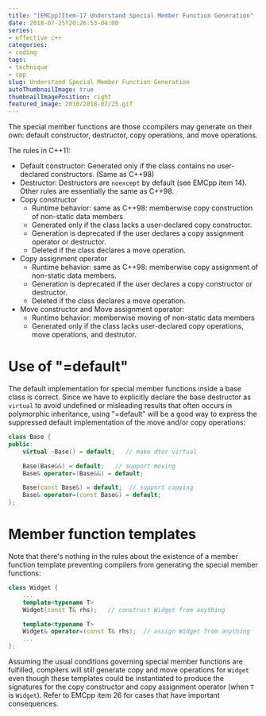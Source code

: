 ```yaml
---
title: "[EMCpp]Item-17 Understand Special Member Function Generation"
date: 2018-07-25T20:26:53-04:00
series:
- effective c++
categories:
- coding
tags:
- technique
- cpp
slug: Understand Special Member Function Generation
autoThumbnailImage: true
thumbnailImagePosition: right
featured_image: 2018/2018-07/25.gif
---
```


The special member functions are those ccompilers may generate on their own: default constructor, destructor, copy operations, and move operations.
<!--more-->
<!-- toc -->

The rules in C++11:

* Default constructor: Generated only if the class contains no user-declared constructors. (Same as C++98)
* Destructor: Destructors are `noexcept` by default (see EMCpp item 14). Other rules are essentially the same as C++98.
* Copy constructor
    - Runtime behavior: same as C++98: memberwise copy construction of non-static data members
    - Generated only if the class lacks a user-declared copy constructor.
    - Generation is deprecated if the user declares a copy assignment operator or destructor.
    - Deleted if the class declares a move operation.
* Copy assignment operator
    - Runtime behavior: same as C++98: memberwise copy assignment of non-static data members.
    - Generation is deprecated if the user declares a copy constructor or destructor.
    - Deleted if the class declares a move operation.
* Move constructor and Move assignment operator:
    - Runtime behavior: memberwise moving of non-static data members
    - Generated only if the class lacks user-declared copy operations, move operations, and destrutor.

# Use of "=default"

The default implementation for special member functions inside a base class is correct. Since we have to explicitly declare the base destructor as `virtual` to avoid undefined or misleading results that often occurs in polymorphic inheritance, using  "=default" will be a good way to express the suppressed default implementation of the move and/or copy operations:

```cpp
class Base {
public:
    virtual ~Base() = default;   // make dtor virtual

    Base(Base&&) = default;   // support moving
    Base& operator=(Base&&) = default; 

    Base(const Base&) = default;  // support copying
    Base& operator=(const Base&) = default;
};
```

# Member function templates

Note that there's nothing in the rules about the existence of a member function template preventing compilers from generating the special member functions:

```cpp
class Widget {
    ...
    template<typename T>
    Widget(const T& rhs);   // construct Widget from anything

    template<typename T>
    Widget& operator=(const T& rhs);  // assign Widget from anything
    ...
};
```

Assuming the usual conditions governing special member functions are fulfilled, compilers will still generate copy and move operations for `Widget` even though these templates could be instantiated to produce the signatures for the copy constructor and copy assignment operator (when `T` is `Widget`). Refer to EMCpp item 26 for cases that have important consequences.

